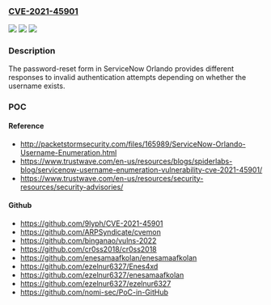 ### [CVE-2021-45901](https://cve.mitre.org/cgi-bin/cvename.cgi?name=CVE-2021-45901)
![](https://img.shields.io/static/v1?label=Product&message=n%2Fa&color=blue)
![](https://img.shields.io/static/v1?label=Version&message=n%2Fa&color=blue)
![](https://img.shields.io/static/v1?label=Vulnerability&message=n%2Fa&color=brighgreen)

### Description

The password-reset form in ServiceNow Orlando provides different responses to invalid authentication attempts depending on whether the username exists.

### POC

#### Reference
- http://packetstormsecurity.com/files/165989/ServiceNow-Orlando-Username-Enumeration.html
- https://www.trustwave.com/en-us/resources/blogs/spiderlabs-blog/servicenow-username-enumeration-vulnerability-cve-2021-45901/
- https://www.trustwave.com/en-us/resources/security-resources/security-advisories/

#### Github
- https://github.com/9lyph/CVE-2021-45901
- https://github.com/ARPSyndicate/cvemon
- https://github.com/binganao/vulns-2022
- https://github.com/cr0ss2018/cr0ss2018
- https://github.com/enesamaafkolan/enesamaafkolan
- https://github.com/ezelnur6327/Enes4xd
- https://github.com/ezelnur6327/enesamaafkolan
- https://github.com/ezelnur6327/ezelnur6327
- https://github.com/nomi-sec/PoC-in-GitHub

